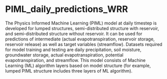 # PIML_daily_predictions_WRR
The Physics Informed Machine Learning (PIML) model at daily timestep is developed for lumped structures, semi-distributed structure with reservoir, and semi-distributed structure without reservoir. It can be used for predictions of intermediate (actual evapotranspiration, reservoir storage, reservoir release) as well as target variables (streamflow). Datasets required for model training and testing are daily precipitation, soil moisture, groundwater storage, actual evapotranspiration, potential evapotranspiration, and streamflow. This model consists of Machine Learning (ML) algorithm layers based on model structure (for example, lumped PIML structure includes three layers of ML algorithm).
